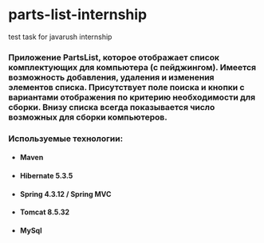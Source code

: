 # parts-list-internship
test task for javarush internship

### Приложение PartsList, которое отображает список комплектующих для компьютера (с пейджингом). Имеется возможность добавления, удаления и изменения элементов списка. Присутствует поле поиска и кнопки с вариантами отображения по критерию необходимости для сборки. Внизу списка всегда показывается число возможных для сборки компьютеров.

### Используемые технологии:

- #### Maven
- #### Hibernate 5.3.5
- #### Spring 4.3.12 / Spring MVC
- #### Tomcat 8.5.32
- #### MySql
